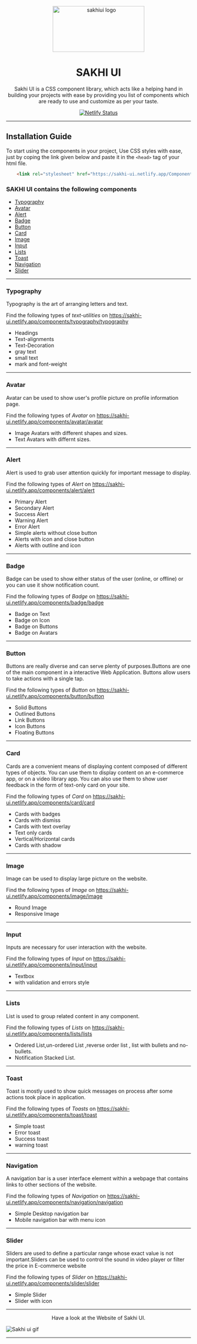 <div align="center">

<img alt="sakhiui logo" src="./Assets/images/logo_UI.PNG" width="250px" height="125px" />

# SAKHI UI

Sakhi UI is a CSS component library, which acts like a helping hand in building your projects with ease by providing you list of components which are ready to use and customize as per your taste.

[![Netlify Status](https://api.netlify.com/api/v1/badges/cfb3dd3e-834f-46d8-9243-6dfe45980231/deploy-status)](https://app.netlify.com/sites/sakhi-ui/deploys)

</div>

---

## Installation Guide

To start using the components in your project, Use CSS styles with ease, just by coping the link given below and paste it in the `<head>`  tag of your html file.

```html
    <link rel="stylesheet" href="https://sakhi-ui.netlify.app/Components/components.css">;
```   

### SAKHI UI contains the following components

- [Typography](#typography)
- [Avatar](#avatar)
- [Alert](#alert)
- [Badge](#badge)
- [Button](#button)
- [Card](#card)
- [Image](#image)
- [Input](#input)
- [Lists](#lists)
- [Toast](#toast)
- [Navigation](#navigation)
- [Slider](#slider)

---

### Typography

Typography is the art of arranging letters and text.

Find the following types of *text-utilities* on https://sakhi-ui.netlify.app/components/typography/typography

- Headings
- Text-alignments
- Text-Decoration
- gray text
- small text
- mark and font-weight

---

### Avatar

Avatar can be used to show user's profile picture on profile information page.

Find the following types of *Avatar* on https://sakhi-ui.netlify.app/components/avatar/avatar

- Image Avatars with different shapes and sizes.
- Text Avatars with differnt sizes.

---

### Alert

Alert is used to grab user attention quickly for important message to display.

Find the following types of *Alert* on https://sakhi-ui.netlify.app/components/alert/alert

- Primary Alert
- Secondary Alert
- Success Alert
- Warning Alert
- Error Alert
- Simple alerts without close button
- Alerts with icon and close button
- Alerts with outline and icon


---

### Badge

Badge can be used to show either status of the user (online, or offline) or you can use it show notification count.

Find the following types of *Badge* on https://sakhi-ui.netlify.app/components/badge/badge

- Badge on Text
- Badge on Icon
- Badge on Buttons
- Badge on Avatars

---

### Button

Buttons are really diverse and can serve plenty of purposes.Buttons are one of the main component in a interactive Web Application. Buttons allow users to take actions with a single tap.

Find the following types of *Button* on https://sakhi-ui.netlify.app/components/button/button

- Solid Buttons
- Outlined Buttons
- Link Buttons
- Icon Buttons
- Floating Buttons

---

### Card

Cards are a convenient means of displaying content composed of different types of objects. You can use them to display content on an e-commerce app, or on a video library app. You can also use them to show user feedback in the form of text-only card on your site.

Find the following types of *Card* on https://sakhi-ui.netlify.app/components/card/card

- Cards with badges
- Cards with dismiss
- Cards with text overlay
- Text only cards
- Vertical/Horizontal cards
- Cards with shadow

---

### Image

Image can be used to display large picture on the website.

Find the following types of *Image* on https://sakhi-ui.netlify.app/components/image/image

- Round Image
- Responsive Image

---

### Input

Inputs are necessary for user interaction with the website.

Find the following types of *Input* on https://sakhi-ui.netlify.app/components/input/input

- Textbox
- with validation and errors style

---

### Lists

List is used to group related content in any component.

Find the following types of *Lists* on https://sakhi-ui.netlify.app/components/lists/lists

- Ordered List,un-ordered List ,reverse order list , list with bullets and no-bullets.
- Notification Stacked List.

---

### Toast

Toast is mostly used to show quick messages on process after some actions took place in application.

Find the following types of *Toasts* on https://sakhi-ui.netlify.app/components/toast/toast

- Simple toast
- Error toast
- Success toast
- warning toast

---

### Navigation

A navigation bar is a user interface element within a webpage that contains links to other sections of the website.

Find the following types of *Navigation* on https://sakhi-ui.netlify.app/components/navigation/navigation

- Simple Desktop navigation bar
- Mobile navigation bar with menu icon

---

### Slider

Sliders are used to define a particular range whose exact value is not important.Sliders can be used to control the sound in video player or filter the price in E-commerce website

Find the following types of *Slider* on https://sakhi-ui.netlify.app/components/slider/slider

- Simple Slider
- Slider with icon

---

<div align="center">

Have a look at the Website of Sakhi UI.

</div>

![Sakhi ui gif](Assets/gifs/sakhi_ui.gif)

---
